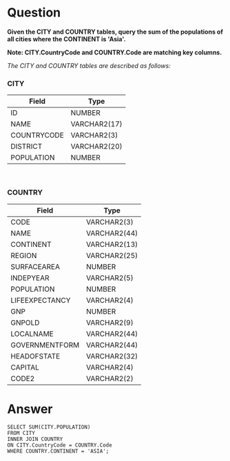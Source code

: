 # Question

**Given the CITY and COUNTRY tables, query the sum of the populations of all cities where the CONTINENT is 'Asia'.**

**Note: CITY.CountryCode and COUNTRY.Code are matching key columns.**

*The CITY and COUNTRY tables are described as follows:*

### CITY
| Field       | Type         |
|-------------|--------------|
| ID          | NUMBER       |
| NAME        | VARCHAR2(17) |
| COUNTRYCODE | VARCHAR2(3)  |
| DISTRICT    | VARCHAR2(20) |
| POPULATION  | NUMBER       |  
  
<br>

### COUNTRY
| Field           | Type         |
|-----------------|--------------|
| CODE            | VARCHAR2(3)  |
| NAME            | VARCHAR2(44) |
| CONTINENT       | VARCHAR2(13) |
| REGION          | VARCHAR2(25) |
| SURFACEAREA     | NUMBER       |
| INDEPYEAR       | VARCHAR2(5)  |
| POPULATION      | NUMBER       |
| LIFEEXPECTANCY  | VARCHAR2(4)  |
| GNP             | NUMBER       |
| GNPOLD          | VARCHAR2(9)  |
| LOCALNAME       | VARCHAR2(44) |
| GOVERNMENTFORM  | VARCHAR2(44) |
| HEADOFSTATE     | VARCHAR2(32) |
| CAPITAL         | VARCHAR2(4)  |
| CODE2           | VARCHAR2(2)  |

# Answer

    SELECT SUM(CITY.POPULATION)
    FROM CITY
    INNER JOIN COUNTRY 
    ON CITY.CountryCode = COUNTRY.Code
    WHERE COUNTRY.CONTINENT = 'ASIA';
